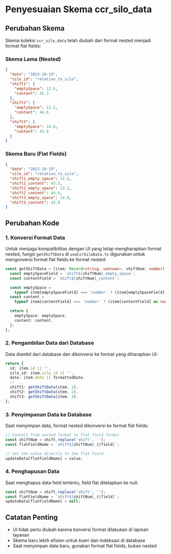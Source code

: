 # Penyesuaian Skema ccr_silo_data

## Perubahan Skema

Skema koleksi `ccr_silo_data` telah diubah dari format nested menjadi format flat fields:

### Skema Lama (Nested)

```json
{
  "date": "2023-10-19",
  "silo_id": "relation_to_silo",
  "shift1": {
    "emptySpace": 12.5,
    "content": 45.3
  },
  "shift2": {
    "emptySpace": 13.2,
    "content": 44.6
  },
  "shift3": {
    "emptySpace": 14.0,
    "content": 43.8
  }
}
```

### Skema Baru (Flat Fields)

```json
{
  "date": "2023-10-19",
  "silo_id": "relation_to_silo",
  "shift1_empty_space": 12.5,
  "shift1_content": 45.3,
  "shift2_empty_space": 13.2,
  "shift2_content": 44.6,
  "shift3_empty_space": 14.0,
  "shift3_content": 43.8
}
```

## Perubahan Kode

### 1. Konversi Format Data

Untuk menjaga kompatibilitas dengan UI yang tetap mengharapkan format nested, fungsi `getShiftData` di `useCcrSiloData.ts` digunakan untuk mengonversi format flat fields ke format nested:

```typescript
const getShiftData = (item: Record<string, unknown>, shiftNum: number) => {
  const emptySpaceField = `shift${shiftNum}_empty_space`;
  const contentField = `shift${shiftNum}_content`;

  const emptySpace =
    typeof item[emptySpaceField] === 'number' ? (item[emptySpaceField] as number) : undefined;
  const content =
    typeof item[contentField] === 'number' ? (item[contentField] as number) : undefined;

  return {
    emptySpace: emptySpace,
    content: content,
  };
};
```

### 2. Pengambilan Data dari Database

Data diambil dari database dan dikonversi ke format yang diharapkan UI:

```typescript
return {
  id: item.id || '',
  silo_id: item.silo_id || '',
  date: item.date || formattedDate,
  // ...
  shift1: getShiftData(item, 1),
  shift2: getShiftData(item, 2),
  shift3: getShiftData(item, 3),
};
```

### 3. Penyimpanan Data ke Database

Saat menyimpan data, format nested dikonversi ke format flat fields:

```typescript
// Convert from nested format to flat field format
const shiftNum = shift.replace('shift', '');
const flatFieldName = `shift${shiftNum}_${field}`;

// Set the value directly to the flat field
updateData[flatFieldName] = value;
```

### 4. Penghapusan Data

Saat menghapus data field tertentu, field flat ditetapkan ke null:

```typescript
const shiftNum = shift.replace('shift', '');
const flatFieldName = `shift${shiftNum}_${field}`;
updateData[flatFieldName] = null;
```

## Catatan Penting

- UI tidak perlu diubah karena konversi format dilakukan di lapisan layanan
- Skema baru lebih efisien untuk kueri dan indeksasi di database
- Saat menyimpan data baru, gunakan format flat fields, bukan nested
